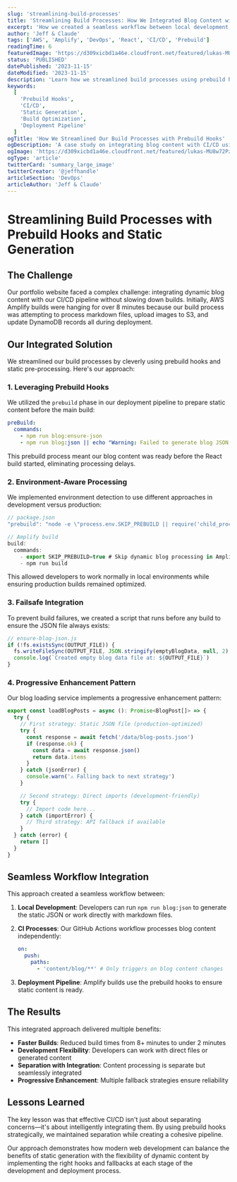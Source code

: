 ```yaml
---
slug: 'streamlining-build-processes'
title: 'Streamlining Build Processes: How We Integrated Blog Content with CI/CD'
excerpt: 'How we created a seamless workflow between local development, CI/CD, and deployment using prebuild hooks and static pre-processing.'
author: 'Jeff & Claude'
tags: ['AWS', 'Amplify', 'DevOps', 'React', 'CI/CD', 'Prebuild']
readingTime: 6
featuredImage: 'https://d309xicbd1a46e.cloudfront.net/featured/lukas-MU8w72PzRow-unsplash.webp'
status: 'PUBLISHED'
datePublished: '2023-11-15'
dateModified: '2023-11-15'
description: 'Learn how we streamlined build processes using prebuild hooks and static pre-processing for optimal CI/CD workflow'
keywords:
  [
    'Prebuild Hooks',
    'CI/CD',
    'Static Generation',
    'Build Optimization',
    'Deployment Pipeline'
  ]
ogTitle: 'How We Streamlined Our Build Processes with Prebuild Hooks'
ogDescription: 'A case study on integrating blog content with CI/CD using prebuild hooks and static processing'
ogImage: 'https://d309xicbd1a46e.cloudfront.net/featured/lukas-MU8w72PzRow-unsplash.webp'
ogType: 'article'
twitterCard: 'summary_large_image'
twitterCreator: '@jeffhandle'
articleSection: 'DevOps'
articleAuthor: 'Jeff & Claude'
---
```


# Streamlining Build Processes with Prebuild Hooks and Static Generation

## The Challenge

Our portfolio website faced a complex challenge: integrating dynamic blog content with our CI/CD pipeline without slowing down builds. Initially, AWS Amplify builds were hanging for over 8 minutes because our build process was attempting to process markdown files, upload images to S3, and update DynamoDB records all during deployment.

## Our Integrated Solution

We streamlined our build processes by cleverly using prebuild hooks and static pre-processing. Here's our approach:

### 1. Leveraging Prebuild Hooks

We utilized the `prebuild` phase in our deployment pipeline to prepare static content before the main build:

```yaml
preBuild:
  commands:
    - npm run blog:ensure-json
    - npm run blog:json || echo "Warning: Failed to generate blog JSON, using fallback"
```

This prebuild process meant our blog content was ready before the React build started, eliminating processing delays.

### 2. Environment-Aware Processing

We implemented environment detection to use different approaches in development versus production:

```typescript
// package.json
"prebuild": "node -e \"process.env.SKIP_PREBUILD || require('child_process').execSync('npm run blog:json', {stdio: 'inherit'})\"",

// Amplify build
build:
  commands:
    - export SKIP_PREBUILD=true # Skip dynamic blog processing in Amplify
    - npm run build
```

This allowed developers to work normally in local environments while ensuring production builds remained optimized.

### 3. Failsafe Integration

To prevent build failures, we created a script that runs before any build to ensure the JSON file always exists:

```javascript
// ensure-blog-json.js
if (!fs.existsSync(OUTPUT_FILE)) {
  fs.writeFileSync(OUTPUT_FILE, JSON.stringify(emptyBlogData, null, 2), 'utf-8')
  console.log(`Created empty blog data file at: ${OUTPUT_FILE}`)
}
```

### 4. Progressive Enhancement Pattern

Our blog loading service implements a progressive enhancement pattern:

```typescript
export const loadBlogPosts = async (): Promise<BlogPost[]> => {
  try {
    // First strategy: Static JSON file (production-optimized)
    try {
      const response = await fetch('/data/blog-posts.json')
      if (response.ok) {
        const data = await response.json()
        return data.items
      }
    } catch (jsonError) {
      console.warn('⚠️ Falling back to next strategy')
    }

    // Second strategy: Direct imports (development-friendly)
    try {
      // Import code here...
    } catch (importError) {
      // Third strategy: API fallback if available
    }
  } catch (error) {
    return []
  }
}
```

## Seamless Workflow Integration

This approach created a seamless workflow between:

1. **Local Development**: Developers can run `npm run blog:json` to generate the static JSON or work directly with markdown files.

2. **CI Processes**: Our GitHub Actions workflow processes blog content independently:

   ```yaml
   on:
     push:
       paths:
         - 'content/blog/**' # Only triggers on blog content changes
   ```

3. **Deployment Pipeline**: Amplify builds use the prebuild hooks to ensure static content is ready.

## The Results

This integrated approach delivered multiple benefits:

- **Faster Builds**: Reduced build times from 8+ minutes to under 2 minutes
- **Development Flexibility**: Developers can work with direct files or generated content
- **Separation with Integration**: Content processing is separate but seamlessly integrated
- **Progressive Enhancement**: Multiple fallback strategies ensure reliability

## Lessons Learned

The key lesson was that effective CI/CD isn't just about separating concerns—it's about intelligently integrating them. By using prebuild hooks strategically, we maintained separation while creating a cohesive pipeline.

Our approach demonstrates how modern web development can balance the benefits of static generation with the flexibility of dynamic content by implementing the right hooks and fallbacks at each stage of the development and deployment process.
